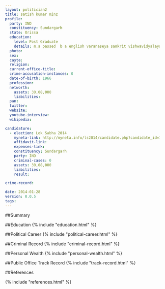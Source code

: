 ```yaml
---
layout: politician2
title: satish kumar minz
profile: 
  party: IND
  constituency: Sundargarh
  state: Orissa
  education: 
    level: Post Graduate
    details: m.a passed  b a english varanaseya sankrit vishwavidyalaya year 1988 certificate for intermediate in art government collage sundargarh year 1984 high school certificate from baranga kachnar high school baranga kachhar p s bargaon dist sundargarh year 1981
  photo: 
  sex: 
  caste: 
  religion: 
  current-office-title: 
  crime-accusation-instances: 0
  date-of-birth: 1966
  profession: 
  networth: 
    assets: 30,08,000
    liabilities: 
  pan: 
  twitter: 
  website: 
  youtube-interview: 
  wikipedia: 

candidature: 
  - election: Lok Sabha 2014
    myneta-link: http://myneta.info/ls2014/candidate.php?candidate_id=1139
    affidavit-link: 
    expenses-link: 
    constituency: Sundargarh 
    party: IND
    criminal-cases: 0
    assets: 30,08,000
    liabilities: 
    result:  

crime-record: 

date: 2014-01-28
version: 0.0.5
tags: 
---
```

##Summary


##Education
{% include "education.html" %}


##Political Career
{% include "political-career.html" %}


##Criminal Record
{% include "criminal-record.html" %}


##Personal Wealth
{% include "personal-wealth.html" %}


##Public Office Track Record
{% include "track-record.html" %}


##References


{% include "references.html" %}